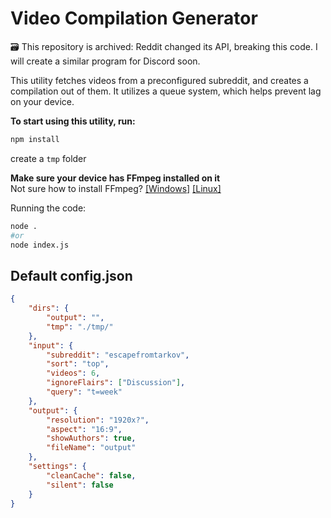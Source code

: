 # Video Compilation Generator

🗃️ This repository is archived:
Reddit changed its API, breaking this code. I will create a similar program for Discord soon.

This utility fetches videos from a preconfigured subreddit, and creates a compilation out of them. It utilizes a queue system, which helps prevent lag on your device.

**To start using this utility, run:**

```bash
npm install
```

create a `tmp` folder

**Make sure your device has FFmpeg installed on it**  
Not sure how to install FFmpeg? [[Windows]](https://phoenixnap.com/kb/ffmpeg-windows) [[Linux]](https://phoenixnap.com/kb/install-ffmpeg-ubuntu)

Running the code: 
```bash
node .
#or
node index.js
```

## Default config.json
```json
{
    "dirs": {
        "output": "",
        "tmp": "./tmp/"
    },
    "input": {
        "subreddit": "escapefromtarkov",
        "sort": "top",
        "videos": 6,
        "ignoreFlairs": ["Discussion"],
        "query": "t=week"
    },
    "output": {
        "resolution": "1920x?",
        "aspect": "16:9",
        "showAuthors": true,
        "fileName": "output"
    },
    "settings": {
        "cleanCache": false,
        "silent": false
    }
}
```
